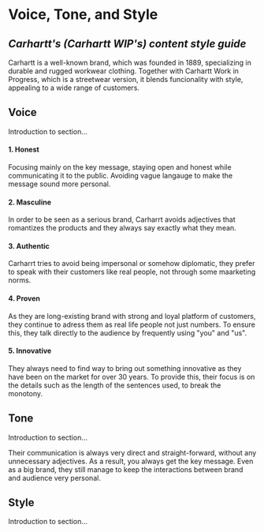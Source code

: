 # Voice, Tone, and Style

## *Carhartt's (Carhartt WIP's) content style guide*

Carhartt is a well-known brand, which was founded in 1889, specializing in durable and rugged workwear clothing. Together with Carhartt Work in Progress, which is a streetwear version, it blends funcionality with style, appealing to a wide range of customers. 

## Voice

Introduction to section...

#### 1. Honest
   
Focusing mainly on the key message, staying open and honest while communicating it to the public. Avoiding vague langauge to make the message sound more personal. 

#### 2. Masculine
   
In order to be seen as a serious brand, Carharrt avoids adjectives that romantizes the products and they always say exactly what they mean. 

#### 3. Authentic
   
Carharrt tries to avoid being impersonal or somehow diplomatic, they prefer to speak with their customers like real people, not through some maarketing norms. 

#### 4. Proven
   
As they are long-existing brand with strong and loyal platform of customers, they continue to adress them as real life people not just numbers. To ensure this, they talk directly to the audience by frequently using "you" and "us". 

#### 5. Innovative
    
They always need to find way to bring out something innovative as they have been on the market for over 30 years. To provide this, their focus is on the details such as the length of the sentences used, to break the monotony. 


## Tone

Introduction to section...

Their communication is always very direct and straight-forward, without any unnecessary adjectives. As a result, you always get the key message. Even as a big brand, they still manage to keep the interactions between brand and audience very personal.

## Style

Introduction to section...
